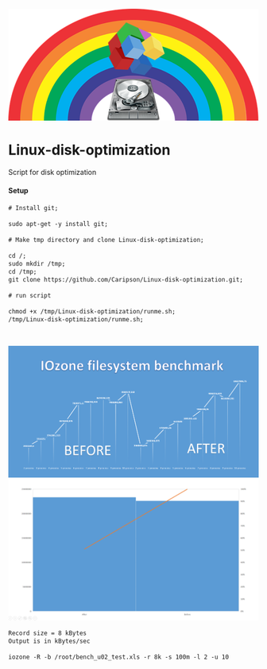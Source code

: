 ![Screenshot](img/Linux-disk-optimization.png )

# Linux-disk-optimization
Script for disk optimization

#### Setup

```
# Install git;

sudo apt-get -y install git;

# Make tmp directory and clone Linux-disk-optimization;

cd /;
sudo mkdir /tmp;
cd /tmp;
git clone https://github.com/Caripson/Linux-disk-optimization.git;

# run script

chmod +x /tmp/Linux-disk-optimization/runme.sh;
/tmp/Linux-disk-optimization/runme.sh;



```

![Screenshot](img/Linux-disk-optimization-after-before-1.png )
![Screenshot](img/Linux-disk-optimization-after-before-2.png)


```
Record size = 8 kBytes
Output is in kBytes/sec

iozone -R -b /root/bench_u02_test.xls -r 8k -s 100m -l 2 -u 10

```
